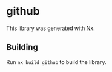 # github

This library was generated with [Nx](https://nx.dev).

## Building

Run `nx build github` to build the library.
